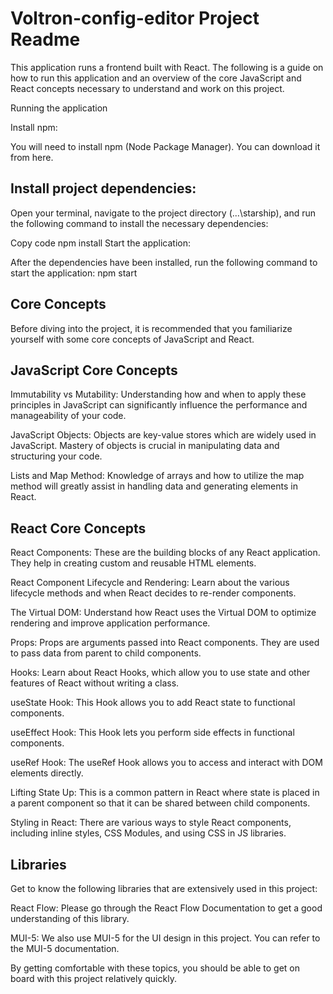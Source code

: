 # Voltron-config-editor Project Readme
This application runs a frontend built with React. The following is a guide on how to run this application and an overview of the core JavaScript and React concepts necessary to understand and work on this project.

Running the application

Install npm:

You will need to install npm (Node Package Manager). You can download it from here.

## Install project dependencies:

Open your terminal, navigate to the project directory (...\starship), and run the following command to install the necessary dependencies:

Copy code
npm install
Start the application:

After the dependencies have been installed, run the following command to start the application:
npm start

## Core Concepts
Before diving into the project, it is recommended that you familiarize yourself with some core concepts of JavaScript and React.

## JavaScript Core Concepts
Immutability vs Mutability: Understanding how and when to apply these principles in JavaScript can significantly influence the performance and manageability of your code.

JavaScript Objects: Objects are key-value stores which are widely used in JavaScript. Mastery of objects is crucial in manipulating data and structuring your code.

Lists and Map Method: Knowledge of arrays and how to utilize the map method will greatly assist in handling data and generating elements in React.

## React Core Concepts
React Components: These are the building blocks of any React application. They help in creating custom and reusable HTML elements.

React Component Lifecycle and Rendering: Learn about the various lifecycle methods and when React decides to re-render components.

The Virtual DOM: Understand how React uses the Virtual DOM to optimize rendering and improve application performance.

Props: Props are arguments passed into React components. They are used to pass data from parent to child components.

Hooks: Learn about React Hooks, which allow you to use state and other features of React without writing a class.

useState Hook: This Hook allows you to add React state to functional components.

useEffect Hook: This Hook lets you perform side effects in functional components.

useRef Hook: The useRef Hook allows you to access and interact with DOM elements directly.

Lifting State Up: This is a common pattern in React where state is placed in a parent component so that it can be shared between child components.

Styling in React: There are various ways to style React components, including inline styles, CSS Modules, and using CSS in JS libraries.

## Libraries
Get to know the following libraries that are extensively used in this project:

React Flow: Please go through the React Flow Documentation to get a good understanding of this library.

MUI-5: We also use MUI-5 for the UI design in this project. You can refer to the MUI-5 documentation.

By getting comfortable with these topics, you should be able to get on board with this project relatively quickly.
